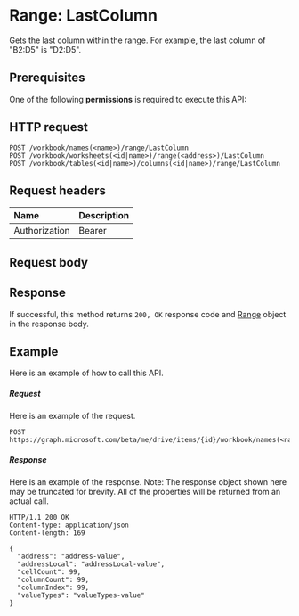 # Range: LastColumn

Gets the last column within the range. For example, the last column of "B2:D5" is "D2:D5".
## Prerequisites
One of the following **permissions** is required to execute this API: 
## HTTP request
<!-- { "blockType": "ignored" } -->
```http
POST /workbook/names(<name>)/range/LastColumn
POST /workbook/worksheets(<id|name>)/range(<address>)/LastColumn
POST /workbook/tables(<id|name>)/columns(<id|name>)/range/LastColumn

```
## Request headers
| Name       | Description|
|:---------------|:----------|
| Authorization  | Bearer <code>|


## Request body

## Response
If successful, this method returns `200, OK` response code and [Range](../resources/range.md) object in the response body.

## Example
Here is an example of how to call this API.
##### Request
Here is an example of the request.
<!-- {
  "blockType": "request",
  "name": "range_lastcolumn"
}-->
```http
POST https://graph.microsoft.com/beta/me/drive/items/{id}/workbook/names(<name>)/range/LastColumn
```

##### Response
Here is an example of the response. Note: The response object shown here may be truncated for brevity. All of the properties will be returned from an actual call.
<!-- {
  "blockType": "response",
  "truncated": true,
  "@odata.type": "microsoft.graph.range"
} -->
```http
HTTP/1.1 200 OK
Content-type: application/json
Content-length: 169

{
  "address": "address-value",
  "addressLocal": "addressLocal-value",
  "cellCount": 99,
  "columnCount": 99,
  "columnIndex": 99,
  "valueTypes": "valueTypes-value"
}
```

<!-- uuid: 8fcb5dbc-d5aa-4681-8e31-b001d5168d79
2015-10-25 14:57:30 UTC -->
<!-- {
  "type": "#page.annotation",
  "description": "Range: LastColumn",
  "keywords": "",
  "section": "documentation",
  "tocPath": ""
}-->